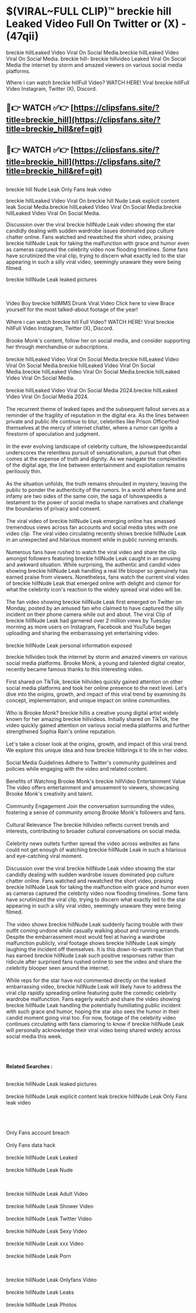 #  $(VIRAL~FULL CLIP)™ breckie hill Leaked Video Full On Twitter or (X)  - (47qii)

breckie hillLeaked Video Viral On Social Media.breckie hillLeaked Video Viral On Social Media.
breckie hill- breckie hillvideo Leaked Viral On Social Media the internet by storm and amazed viewers on various social media platforms.

Where i can watch breckie hillFull Video? WATCH HERE! Viral breckie hillFull Video Instagram, Twitter (X), Discord.

## 🔴👉 WATCH ✅👉 [https://clipsfans.site/?title=breckie_hill](https://clipsfans.site/?title=breckie_hill&ref=git)


## 🔴👉 WATCH ✅👉 [https://clipsfans.site/?title=breckie_hill](https://clipsfans.site/?title=breckie_hill&ref=git)
##


breckie hill Nude Leak Only Fans leak video 


breckie hillLeaked Video Viral On  breckie hill Nude Leak explicit content leak Social Media.breckie hillLeaked Video Viral On Social Media.breckie hillLeaked Video Viral On Social Media.



Discussion over the viral breckie hillNude Leak video showing the star candidly dealing with sudden wardrobe issues dominated pop culture chatter online. Fans watched and rewatched the short video, praising breckie hillNude Leak for taking the malfunction with grace and humor even as cameras captured the celebrity video now flooding timelines. Some fans have scrutinized the viral clip, trying to discern what exactly led to the star appearing in such a silly viral video, seemingly unaware they were being filmed.


breckie hillNude Leak leaked pictures


  <br>

  <br>
Video Boy breckie hillMMS Drunk Viral.Video Click here to view Brace yourself for the most talked-about footage of the year!
<br><br>
Where i can watch breckie hill Full Video? WATCH HERE! Viral breckie hillFull Video Instagram, Twitter (X), Discord.
<br><br>
Brooke Monk's content, follow her on social media, and consider supporting her through merchandise or subscriptions.
<br><br>
breckie hillLeaked Video Viral On Social Media.breckie hillLeaked Video Viral On Social Media.breckie hillLeaked Video Viral On Social Media.breckie hillLeaked Video Viral On Social Media.breckie hillLeaked Video Viral On Social Media.
<br><br>
breckie hillLeaked Video Viral On Social Media 2024.breckie hillLeaked Video Viral On Social Media 2024.
<br><br>
The recurrent theme of leaked tapes and the subsequent fallout serves as a reminder of the fragility of reputation in the digital era. As the lines between private and public life continue to blur, celebrities like Prison Officerfind themselves at the mercy of internet chatter, where a rumor can ignite a firestorm of speculation and judgment.
<br><br>
In the ever evolving landscape of celebrity culture, the Ishowspeedscandal underscores the relentless pursuit of sensationalism, a pursuit that often comes at the expense of truth and dignity. As we navigate the complexities of the digital age, the line between entertainment and exploitation remains perilously thin.
<br><br>
As the situation unfolds, the truth remains shrouded in mystery, leaving the public to ponder the authenticity of the rumors. In a world where fame and infamy are two sides of the same coin, the saga of Ishowspeedis a testament to the power of social media to shape narratives and challenge the boundaries of privacy and consent.
<br><br>
The viral video of breckie hillNude Leak emerging online has amassed tremendous views across fan accounts and social media sites with one video clip. The viral video circulating recently shows breckie hillNude Leak in an unexpected and hilarious moment while in public running errands.
<br><br>
Numerous fans have rushed to watch the viral video and share the clip amongst followers featuring breckie hillNude Leak caught in an amusing and awkward situation. While surprising, the authentic and candid video showing breckie hillNude Leak handling a real life blooper so genuinely has earned praise from viewers. Nonetheless, fans watch the current viral video of breckie hillNude Leak that emerged online with delight and clamor for what the celebrity icon's reaction to the widely spread viral video will be.
<br><br>
The fan video showing breckie hillNude Leak first emerged on Twitter on Monday, posted by an amused fan who claimed to have captured the silly incident on their phone camera while out and about. The viral Clip of breckie hillNude Leak had garnered over 2 million views by Tuesday morning as more users on Instagram, Facebook and YouTube began uploading and sharing the embarrassing yet entertaining video.
<br><br>
breckie hillNude Leak personal information exposed

breckie hillvideo took the internet by storm and amazed viewers on various social media platforms. Brooke Monk, a young and talented digital creator, recently became famous thanks to this interesting video.
<br><br>
First shared on TikTok, breckie hillvideo quickly gained attention on other social media platforms and took her online presence to the next level. Let's dive into the origins, growth, and impact of this viral trend by examining its concept, implementation, and unique impact on online communities.
<br><br>
Who is Brooke Monk? breckie hillis a creative young digital artist widely known for her amazing breckie hillvideos. Initially shared on TikTok, the video quickly gained attention on various social media platforms and further strengthened Sophia Rain's online reputation.
<br><br>
Let's take a closer look at the origins, growth, and impact of this viral trend. We explore this unique idea and how breckie hillbrings it to life in her video.
<br><br>
Social Media Guidelines Adhere to Twitter's community guidelines and policies while engaging with the video and related content.
<br><br>
Benefits of Watching Brooke Monk's breckie hillVideo Entertainment Value The video offers entertainment and amusement to viewers, showcasing Brooke Monk's creativity and talent.
<br><br>
Community Engagement Join the conversation surrounding the video, fostering a sense of community among Brooke Monk's followers and fans.
<br><br>
Cultural Relevance The breckie hillvideo reflects current trends and interests, contributing to broader cultural conversations on social media.
<br><br>
Celebrity news outlets further spread the video across websites as fans could not get enough of watching breckie hillNude Leak in such a hilarious and eye-catching viral moment.
<br><br>
Discussion over the viral breckie hillNude Leak video showing the star candidly dealing with sudden wardrobe issues dominated pop culture chatter online. Fans watched and rewatched the short video, praising breckie hillNude Leak for taking the malfunction with grace and humor even as cameras captured the celebrity video now flooding timelines. Some fans have scrutinized the viral clip, trying to discern what exactly led to the star appearing in such a silly viral video, seemingly unaware they were being filmed.
<br><br>
The video shows breckie hillNude Leak suddenly facing trouble with their outfit coming undone while casually walking about and running errands. Despite the embarrassment most would feel at having a wardrobe malfunction publicly, viral footage shows breckie hillNude Leak simply laughing the incident off themselves. It is this down-to-earth reaction that has earned breckie hillNude Leak such positive responses rather than ridicule after surprised fans rushed online to see the video and share the celebrity blooper seen around the internet.
<br><br>
While reps for the star have not commented directly on the leaked embarrassing video, breckie hillNude Leak will likely have to address the viral clip rapidly spreading online featuring quite the comedic celebrity wardrobe malfunction. Fans eagerly watch and share the video showing breckie hillNude Leak handling the potentially humiliating public incident with such grace and humor, hoping the star also sees the humor in their candid moment going viral too. For now, footage of the celebrity video continues circulating with fans clamoring to know if breckie hillNude Leak will personally acknowledge their viral video being shared widely across social media this week.
<br><br>

<br><br>
<strong>Related Searches :</strong>
<br><br>

breckie hillNude Leak leaked pictures
<br><br>
breckie hillNude Leak explicit content leak
breckie hillNude Leak Only Fans leak video
<br><br>

<br><br>
Only Fans account breach
<br><br>
Only Fans data hack
<br><br>
breckie hillNude Leak Leaked
<br><br>
breckie hillNude Leak Nude

<br><br>
breckie hillNude Leak Adult Video
<br><br>
breckie hillNude Leak Shower Video
<br><br>
breckie hillNude Leak Twitter Video
<br><br>
breckie hillNude Leak Sexy Video
<br><br>
breckie hillNude Leak xxx Video
<br><br>
breckie hillNude Leak Porn

<br><br>
breckie hillNude Leak Onlyfans Video
<br><br>
breckie hillNude Leak Leaks
<br><br>
breckie hillNude Leak Photos